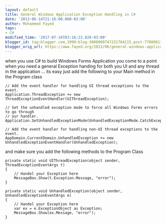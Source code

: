 ```yaml
---
layout: default
title: General Windows Application Exception Handling in C#
date: '2013-06-14T21:16:00.000-03:00'
author: Mohammed Fayed
tags:
- C#
modified_time: '2017-07-16T03:16:22.828-03:00'
blogger_id: tag:blogger.com,1999:blog-3008009747231704115.post-7788981114153076440
blogger_orig_url: https://www.fayed.org/2013/06/general-windows-application-exception.html
---
```


when you use C# to build Windows Forms Application you come to a point when you need a general Exception handing for both you UI and any thread in the application ... its easy just add the following to your Main method in the Program class

```
// Add the event handler for handling UI thread exceptions to the event.
Application.ThreadException += new ThreadExceptionEventHandler(UIThreadException);
 
// Set the unhandled exception mode to force all Windows Forms errors to go through
// our handler.
Application.SetUnhandledExceptionMode(UnhandledExceptionMode.CatchException);
 
// Add the event handler for handling non-UI thread exceptions to the event.
AppDomain.CurrentDomain.UnhandledException += new UnhandledExceptionEventHandler(UnhandledException);

```

and make sure you add the following methods to the Program Class<br />

```
private static void UIThreadException(object sender, ThreadExceptionEventArgs t)
{
    // Handel your Exception here
    MessageBox.Show(t.Exception.Message, "error");
}
 
private static void UnhandledException(object sender, UnhandledExceptionEventArgs e)
{
    // Handel your Exception here
    var ex = e.ExceptionObject as Exception;
    MessageBox.Show(ex.Message, "error");
}

```

